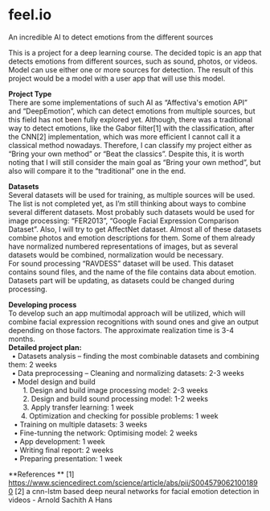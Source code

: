 # feel.io
An incredible AI to detect emotions from the different sources

This is a project for a deep learning course. The decided topic is an app that detects emotions from different sources, such as sound, photos, or videos.  Model can use either one or more sources for detection. 
The result of this project would be a model with a user app that will use this model.


**Project Type**\
There are some implementations of such AI as “Affectiva's emotion API” and “DeepEmotion”, which can detect emotions from multiple sources, but this field has not been fully explored yet. 
Although, there was a traditional way to detect emotions, like the Gabor filter[1] with the classification, after the CNN[2] implementation, which was more efficient I cannot call it a classical method nowadays. Therefore, I can classify my project either as “Bring your own method” or “Beat the classics”. Despite this, it is worth noting that I will still consider the main goal as “Bring your own method”, but also will compare it to the “traditional” one in the end.

**Datasets**\
Several datasets will be used for training, as multiple sources will be used. The list is not completed yet, as I’m still thinking about ways to combine several different datasets. 
Most probably such datasets would be used for image processing:
“FER2013”, “Google Facial Expression Comparison Dataset”. Also, I will try to get AffectNet dataset.
Almost all of these datasets combine photos and emotion descriptions for them. Some of them already have normalized numbered representations of images, but as several datasets would be combined, normalization would be necessary.\
For sound processing “RAVDESS” dataset will be used. This dataset contains sound files, and the name of the file contains data about emotion.\
Datasets part will be updating, as datasets could be changed during processing.


**Developing process**\
To develop such an app multimodal approach will be utilized, which will combine facial expression recognitions with sound ones and give an output depending on those factors.
The approximate realization time is 3-4 months. \
**Detailed project plan:**\
  &ensp;•	Datasets analysis – finding the most combinable datasets and combining them: 2 weeks\
  &ensp;•	Data preprocessing – Cleaning and normalizing datasets: 2-3 weeks\
  &ensp;•	Model design and build\
 &ensp; &ensp;&ensp;  1.	Design and build image processing model: 2-3 weeks \
 &ensp; &ensp;&ensp;  2.	Design and build sound processing model: 1-2 weeks\
&ensp;  &ensp;&ensp;  3.	Apply transfer learning: 1 week\
&ensp;&ensp;&ensp; 4.	Optimization and checking for possible problems: 1 week\
 &ensp; •	Training on multiple datasets: 3 weeks\
 &ensp; •	Fine-tunning the network: Optimising model: 2 weeks\
 &ensp; •	App development: 1 week\
 &ensp; •	Writing final report: 2 weeks\
 &ensp; •	Preparing presentation: 1 week


**References **
[1] https://www.sciencedirect.com/science/article/abs/pii/S0045790621001890
[2] a cnn-lstm based deep neural networks for facial emotion detection in videos - Arnold Sachith A Hans


